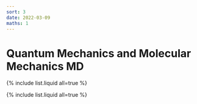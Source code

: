 ```yaml
---
sort: 3
date: 2022-03-09
maths: 1
---
```


# Quantum Mechanics and Molecular Mechanics MD


{% include list.liquid all=true %}

{% include list.liquid all=true %}
